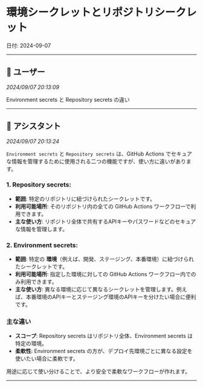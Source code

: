 # 環境シークレットとリポジトリシークレット

日付: 2024-09-07

---

## 👤 ユーザー
*2024/09/07 20:13:09*

Environment secrets と Repository secrets の違い

---

## 🤖 アシスタント
*2024/09/07 20:13:24*

`Environment secrets` と `Repository secrets` は、GitHub Actions でセキュアな情報を管理するために使用される二つの機能ですが、使い方に違いがあります。

### 1. **Repository secrets**:
- **範囲**: 特定のリポジトリに紐づけられたシークレットです。
- **利用可能場所**: そのリポジトリ内の全ての GitHub Actions ワークフローで利用できます。
- **主な使い方**: リポジトリ全体で共有するAPIキーやパスワードなどのセキュアな情報を管理します。

### 2. **Environment secrets**:
- **範囲**: 特定の **環境**（例えば、開発、ステージング、本番環境）に紐づけられたシークレットです。
- **利用可能場所**: 指定した環境に対しての GitHub Actions ワークフロー内でのみ利用できます。
- **主な使い方**: 異なる環境に応じて異なるシークレットを管理します。例えば、本番環境のAPIキーとステージング環境のAPIキーを分けたい場合に便利です。

### 主な違い
- **スコープ**: Repository secrets はリポジトリ全体、Environment secrets は特定の環境。
- **柔軟性**: Environment secrets の方が、デプロイ先環境ごとに異なる設定を使いたい場合に柔軟です。

用途に応じて使い分けることで、より安全で柔軟なワークフローが作れます。

---
